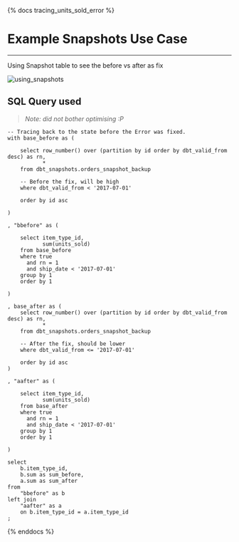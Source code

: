 {% docs tracing_units_sold_error %}

# Example Snapshots Use Case
---
Using Snapshot table to see the before vs after as fix 

![using_snapshots](assets/using_snapshots.png)

## SQL Query used
> _Note: did not bother optimising :P_

```
-- Tracing back to the state before the Error was fixed.
with base_before as (
    
    select row_number() over (partition by id order by dbt_valid_from desc) as rn,
           *
    from dbt_snapshots.orders_snapshot_backup
    
    -- Before the fix, will be high
    where dbt_valid_from < '2017-07-01'

    order by id asc

)

, "bbefore" as (

    select item_type_id,
           sum(units_sold)
    from base_before
    where true
      and rn = 1
      and ship_date < '2017-07-01'
    group by 1
    order by 1

)

, base_after as (
    select row_number() over (partition by id order by dbt_valid_from desc) as rn,
           *
    from dbt_snapshots.orders_snapshot_backup

    -- After the fix, should be lower
    where dbt_valid_from <= '2017-07-01'

    order by id asc
)

, "aafter" as (
    
    select item_type_id,
           sum(units_sold)
    from base_after
    where true
      and rn = 1
      and ship_date < '2017-07-01'
    group by 1
    order by 1
    
)

select
    b.item_type_id,
    b.sum as sum_before,
    a.sum as sum_after
from 
    "bbefore" as b
left join
    "aafter" as a 
    on b.item_type_id = a.item_type_id
;

```


{% enddocs %}